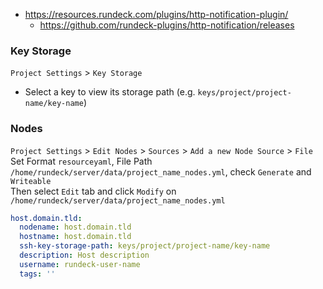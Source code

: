 * https://resources.rundeck.com/plugins/http-notification-plugin/
    * https://github.com/rundeck-plugins/http-notification/releases
 
### Key Storage

`Project Settings` > `Key Storage`

* Select a key to view its storage path (e.g. `keys/project/project-name/key-name`)

### Nodes

`Project Settings` > `Edit Nodes` > `Sources` > `Add a new Node Source` > `File`<br>
Set Format `resourceyaml`, File Path `/home/rundeck/server/data/project_name_nodes.yml`, check `Generate` and `Writeable`<br>
Then select `Edit` tab and click `Modify` on `/home/rundeck/server/data/project_name_nodes.yml`
```yaml
host.domain.tld:
  nodename: host.domain.tld
  hostname: host.domain.tld
  ssh-key-storage-path: keys/project/project-name/key-name
  description: Host description
  username: rundeck-user-name
  tags: ''
```
